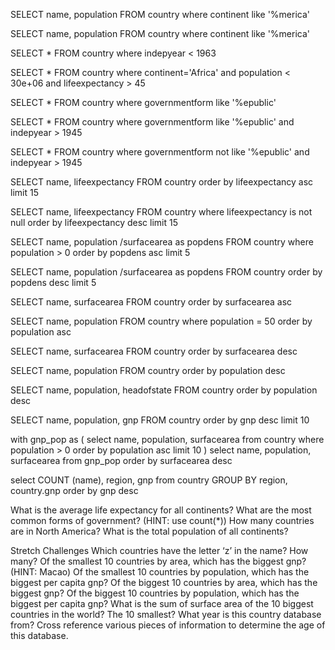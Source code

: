 <!-- Challenges: SQL Country Database
Save your queries in a file if you want to keep them for posterity. -->

<!-- WHERE -->
<!-- What is the population of the US? (HINT: 278357000) -->
SELECT name, population
FROM country
where continent
like '%merica'

<!-- What is the area of the US? (HINT: 9.36352e+06) -->
SELECT name, population
FROM country
where continent
like '%merica'
<!-- Which countries gained their independence before 1963? -->
SELECT *
FROM country
where indepyear < 1963
<!-- List the countries in Africa that have a population smaller than 30,000,000 and a life expectancy of more than 45? (HINT: 37 entries) -->
SELECT *
FROM country
where continent='Africa'
and population < 30e+06
and lifeexpectancy > 45

<!-- Which countries are something like a republic? (HINT: Are there 122 or 143?) -->
SELECT *
FROM country
where governmentform
like '%epublic'

<!-- Which countries are some kind of republic and achieved independence after 1945? (HINT: 92 entries) -->
SELECT *
FROM country
where governmentform
like '%epublic'
and indepyear > 1945

<!-- Which countries achieved independence after 1945 and are not some kind of republic? (HINT: 27 entries) -->
SELECT *
FROM country
where governmentform
not like '%epublic'
and indepyear > 1945

<!-- ORDER BY -->
<!-- Which fifteen countries have the lowest life expectancy? (HINT: starts with Zambia, ends with Sierra Leonne) -->
SELECT name, lifeexpectancy
FROM country
order by lifeexpectancy asc
limit 15
<!-- Which fifteen countries have the highest life expectancy? (HINT: starts with Andorra, ends with Spain) -->
SELECT name, lifeexpectancy
FROM country
where lifeexpectancy 
is not null
order by lifeexpectancy desc
limit 15

<!-- Which five countries have the lowest population density (density = population / surfacearea)? (HINT: starts with Greenland) -->
SELECT name, 
population /surfacearea as popdens
FROM country
where population > 0
order by popdens asc
limit 5

<!-- Which countries have the highest population density?(HINT: starts with Macao) -->
SELECT name, 
population /surfacearea as popdens
FROM country
order by popdens desc
limit 5

<!-- Which is the smallest country by area? (HINT: .4) -->
SELECT name, surfacearea
FROM country
order by surfacearea asc

<!-- Which is the smallest country by population? (HINT: 50)? -->
SELECT name, population
FROM country
where population = 50
order by population asc

<!-- Which is the biggest country by area? (HINT: 1.70754e+07) -->
SELECT name, surfacearea
FROM country
order by surfacearea desc

<!-- Which is the biggest country by population? (HINT: 1277558000) -->
SELECT name, population
FROM country
order by population desc

<!-- Who is the most influential head of state measured by population? (HINT: Jiang Zemin) -->
SELECT name, population, headofstate
FROM country
order by population desc

<!-- Subqueries: WITH -->
<!-- Of the countries with the top 10 gnp, which has the smallest population? (HINT: Canada) -->
SELECT name, population, gnp
FROM country
order by gnp desc
limit 10

<!-- Of the 10 least populated countries with permament residents (a non-zero population), which has the largest surfacearea? (HINT: Svalbard and Jan Mayen) -->
with gnp_pop as (
select name, population, surfacearea
from country
where population > 0
order by population asc
limit 10
)
select name, population, surfacearea
from gnp_pop
order by surfacearea desc

<!-- Aggregate Functions: GROUP BY -->
<!-- Which region has the highest average gnp? (HINT: North America) -->
select COUNT (name), region, gnp
from country
GROUP BY region, country.gnp
order by gnp desc

<!-- Who is the most influential head of state measured by surface area? (HINT: Elisabeth II) -->
What is the average life expectancy for all continents?
What are the most common forms of government? (HINT: use count(*))
How many countries are in North America?
What is the total population of all continents?

Stretch Challenges
Which countries have the letter ‘z’ in the name? How many?
Of the smallest 10 countries by area, which has the biggest gnp? (HINT: Macao)
Of the smallest 10 countries by population, which has the biggest per capita gnp?
Of the biggest 10 countries by area, which has the biggest gnp?
Of the biggest 10 countries by population, which has the biggest per capita gnp?
What is the sum of surface area of the 10 biggest countries in the world? The 10 smallest?
What year is this country database from? Cross reference various pieces of information to determine the age of this database.
